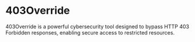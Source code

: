 # 403Override
403Override is a powerful cybersecurity tool designed to bypass HTTP 403 Forbidden responses, enabling secure access to restricted resources.
